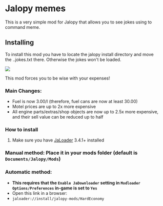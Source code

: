 # Jalopy memes
This is a very simple mod for Jalopy that allows you to see jokes using to command meme.

## Installing
To install this mod you have to locate the jalopy install directory and move the ..jokes.txt there. Otherwise the jokes won't be loaded.

[![](https://img.shields.io/github/downloads/Liebeg/Jalopy_memes/total)](#)

This mod forces you to be wise with your expenses!

### Main Changes:
* Fuel is now 3.00/l (therefore, fuel cans are now at least 30.00)
* Motel prices are up to 2x more expensive
* All engine parts/extras/shop objects are now up to 2.5x more expensive, and their sell value can be reduced up to half

### How to install
1. Make sure you have [JaLoader](https://github.com/theLeaxx/JaLoader) 3.4.1+ installed
### Manual method: Place it in your mods folder (default is `Documents/Jalopy/Mods`)
### Automatic method: 
* **This requires that the `Enable JaDownloader` setting in `Modloader Options/Preferences` in-game is set to `Yes`**
* Open this link in a browser:
* `jaloader://install/jalopy-mods/HardEconomy`
